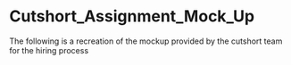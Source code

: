 # Cutshort_Assignment_Mock_Up
The following is a recreation of the mockup provided by the cutshort team for the hiring process
